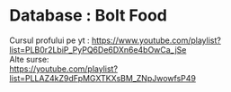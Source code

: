 # Database :  Bolt Food
Cursul profului pe yt : https://www.youtube.com/playlist?list=PLB0r2LbiP_PyPQ6De6DXn6e4bOwCa_jSe
<br> Alte surse: <br> https://youtube.com/playlist?list=PLLAZ4kZ9dFpMGXTKXsBM_ZNpJwowfsP49
